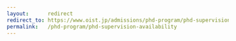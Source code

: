 ```yaml
---
layout:      redirect
redirect_to: https://www.oist.jp/admissions/phd-program/phd-supervision-availability
permalink:   /phd-program/phd-supervision-availability
---
```

